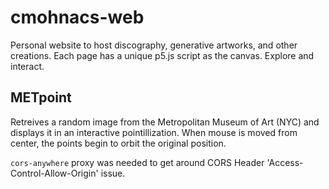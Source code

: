 # cmohnacs-web

Personal website to host discography, generative artworks, and other creations.  Each page has a unique p5.js script as the canvas.  Explore and interact.


## METpoint

Retreives a random image from the Metropolitan Museum of Art (NYC) and displays it in an interactive pointillization.  When mouse is moved from center, the points begin to orbit the original position.

```cors-anywhere``` proxy was needed to get around CORS Header 'Access-Control-Allow-Origin' issue.
